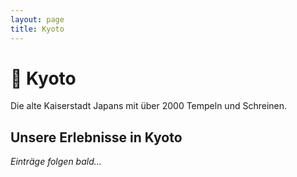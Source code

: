 ```yaml
---
layout: page
title: Kyoto
---
```


# 🏯 Kyoto

Die alte Kaiserstadt Japans mit über 2000 Tempeln und Schreinen.

## Unsere Erlebnisse in Kyoto

*Einträge folgen bald...*